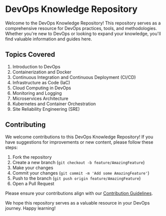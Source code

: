 # DevOps Knowledge Repository

Welcome to the DevOps Knowledge Repository! This repository serves as a comprehensive resource for DevOps practices, tools, and methodologies. Whether you're new to DevOps or looking to expand your knowledge, you'll find valuable information and guides here.

## Topics Covered

1. Introduction to DevOps
2. Containerization and Docker
3. Continuous Integration and Continuous Deployment (CI/CD)
4. Infrastructure as Code (IaC)
5. Cloud Computing in DevOps
6. Monitoring and Logging
7. Microservices Architecture
8. Kubernetes and Container Orchestration
9. Site Reliability Engineering (SRE)

## Contributing

We welcome contributions to this DevOps Knowledge Repository! If you have suggestions for improvements or new content, please follow these steps:

1. Fork the repository
2. Create a new branch (`git checkout -b feature/AmazingFeature`)
3. Make your changes
4. Commit your changes (`git commit -m 'Add some AmazingFeature'`)
5. Push to the branch (`git push origin feature/AmazingFeature`)
6. Open a Pull Request

Please ensure your contributions align with our [Contribution Guidelines](CONTRIBUTING.md).

We hope this repository serves as a valuable resource in your DevOps journey. Happy learning!
